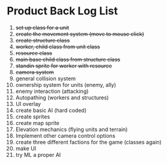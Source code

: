 # Product Back Log List

1. ~~set up class for a unit~~
2. ~~create the movement system (move to mouse click)~~
3. ~~create structure class~~
4. ~~worker, child class from unit class~~
5. ~~resource class~~
6. ~~main base child class from structure class~~
7. ~~standin sprite for worker with resource~~
8. ~~camera system~~
9. general collision system
10. ownership system for units (enemy, ally)
11. enemy interaction (attacking)
12. Autopathing (workers and structures)
13. UI overlay
14. create basic AI (hard coded)
15. create sprites
16. create map sprite
17. Elevation mechanics (flying units and terrain)
18. Implement other camera control options
19. create three different factions for the game (classes again)
20. make UI 
21. try ML a proper AI